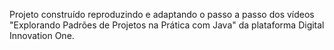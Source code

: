 Projeto construído reproduzindo e adaptando o passo a passo dos vídeos "Explorando Padrões de Projetos na Prática 
com Java" da plataforma Digital Innovation One.